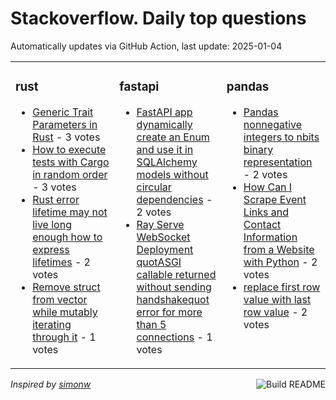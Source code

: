 # Stackoverflow. Daily top questions 

Automatically updates via GitHub Action, last update: <!-- date starts -->2025-01-04<!-- date ends -->


<table><tr><td valign="top" width="33%">

### rust
<!-- rust starts -->
* [Generic Trait Parameters in Rust](https://stackoverflow.com/questions/79327906/generic-trait-parameters-in-rust) - 3 votes
* [How to execute tests with Cargo in random order](https://stackoverflow.com/questions/79326999/how-to-execute-tests-with-cargo-in-random-order) - 3 votes
* [Rust error lifetime may not live long enough how to express lifetimes](https://stackoverflow.com/questions/79328290/rust-error-lifetime-may-not-live-long-enough-how-to-express-lifetimes) - 2 votes
* [Remove struct from vector while mutably iterating through it](https://stackoverflow.com/questions/79328411/remove-struct-from-vector-while-mutably-iterating-through-it) - 1 votes
<!-- rust ends -->
</td><td valign="top" width="34%">


### fastapi
<!-- fastapi starts -->
* [FastAPI app dynamically create an Enum and use it in SQLAlchemy models without circular dependencies](https://stackoverflow.com/questions/79326812/fastapi-app-dynamically-create-an-enum-and-use-it-in-sqlalchemy-models-without) - 2 votes
* [Ray Serve WebSocket Deployment quotASGI callable returned without sending handshakequot error for more than 5 connections](https://stackoverflow.com/questions/79326110/ray-serve-websocket-deployment-asgi-callable-returned-without-sending-handshak) - 1 votes
<!-- fastapi ends -->
</td><td valign="top" width="34%">


### pandas
<!-- pandas starts -->
* [Pandas nonnegative integers to nbits binary representation](https://stackoverflow.com/questions/79327355/pandas-non-negative-integers-to-n-bits-binary-representation) - 2 votes
* [How Can I Scrape Event Links and Contact Information from a Website with Python](https://stackoverflow.com/questions/79325219/how-can-i-scrape-event-links-and-contact-information-from-a-website-with-python) - 2 votes
* [replace first row value with last row value](https://stackoverflow.com/questions/79325561/replace-first-row-value-with-last-row-value) - 2 votes
<!-- pandas ends -->
</td></tr></table>

<a href="https://github.com/hp0404/hp0404/actions"><img src="https://github.com/hp0404/hp0404/workflows/Build%20README/badge.svg" align="right" alt="Build README"></a> <p>*Inspired by  [simonw](https://github.com/simonw/simonw)*</p>
